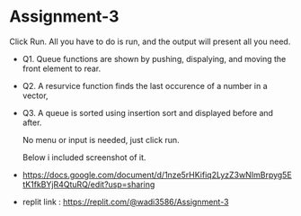 # Assignment-3

Click Run.
All you have to do is run, and the output will present all you need.
- Q1. Queue functions are shown by pushing, dispalying, and moving the front element to rear.
- Q2. A resurvice function finds the last occurence of a number in a vector,
- Q3. A queue is sorted using insertion sort and displayed before and after.

  No menu or input is needed, just click run.

  Below i included screenshot of it.
- https://docs.google.com/document/d/1nze5rHKifiq2LyzZ3wNImBrpyg5EtK1fkBYjR4QtuRQ/edit?usp=sharing

- replit link : https://replit.com/@wadi3586/Assignment-3
